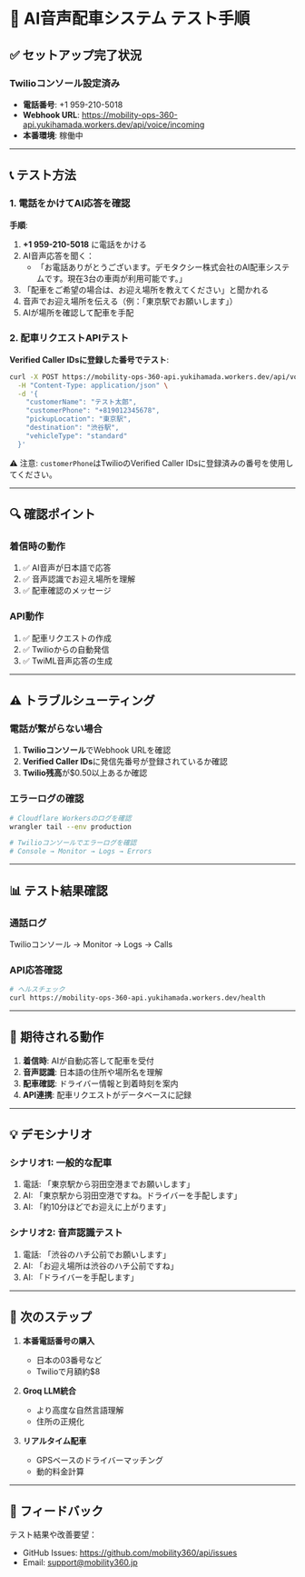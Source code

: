 # 🧪 AI音声配車システム テスト手順

## ✅ セットアップ完了状況

### Twilioコンソール設定済み
- **電話番号**: +1 959-210-5018
- **Webhook URL**: https://mobility-ops-360-api.yukihamada.workers.dev/api/voice/incoming
- **本番環境**: 稼働中

---

## 📞 テスト方法

### 1. 電話をかけてAI応答を確認

**手順**:
1. **+1 959-210-5018** に電話をかける
2. AI音声応答を聞く：
   - 「お電話ありがとうございます。デモタクシー株式会社のAI配車システムです。現在3台の車両が利用可能です。」
3. 「配車をご希望の場合は、お迎え場所を教えてください」と聞かれる
4. 音声でお迎え場所を伝える（例：「東京駅でお願いします」）
5. AIが場所を確認して配車を手配

### 2. 配車リクエストAPIテスト

**Verified Caller IDsに登録した番号でテスト**:
```bash
curl -X POST https://mobility-ops-360-api.yukihamada.workers.dev/api/voice-dispatch/create \
  -H "Content-Type: application/json" \
  -d '{
    "customerName": "テスト太郎",
    "customerPhone": "+819012345678",
    "pickupLocation": "東京駅",
    "destination": "渋谷駅",
    "vehicleType": "standard"
  }'
```

⚠️ 注意: `customerPhone`はTwilioのVerified Caller IDsに登録済みの番号を使用してください。

---

## 🔍 確認ポイント

### 着信時の動作
1. ✅ AI音声が日本語で応答
2. ✅ 音声認識でお迎え場所を理解
3. ✅ 配車確認のメッセージ

### API動作
1. ✅ 配車リクエストの作成
2. ✅ Twilioからの自動発信
3. ✅ TwiML音声応答の生成

---

## ⚠️ トラブルシューティング

### 電話が繋がらない場合
1. **Twilioコンソール**でWebhook URLを確認
2. **Verified Caller IDs**に発信先番号が登録されているか確認
3. **Twilio残高**が$0.50以上あるか確認

### エラーログの確認
```bash
# Cloudflare Workersのログを確認
wrangler tail --env production

# Twilioコンソールでエラーログを確認
# Console → Monitor → Logs → Errors
```

---

## 📊 テスト結果確認

### 通話ログ
Twilioコンソール → Monitor → Logs → Calls

### API応答確認
```bash
# ヘルスチェック
curl https://mobility-ops-360-api.yukihamada.workers.dev/health
```

---

## 🎯 期待される動作

1. **着信時**: AIが自動応答して配車を受付
2. **音声認識**: 日本語の住所や場所名を理解
3. **配車確認**: ドライバー情報と到着時刻を案内
4. **API連携**: 配車リクエストがデータベースに記録

---

## 💡 デモシナリオ

### シナリオ1: 一般的な配車
1. 電話: 「東京駅から羽田空港までお願いします」
2. AI: 「東京駅から羽田空港ですね。ドライバーを手配します」
3. AI: 「約10分ほどでお迎えに上がります」

### シナリオ2: 音声認識テスト
1. 電話: 「渋谷のハチ公前でお願いします」
2. AI: 「お迎え場所は渋谷のハチ公前ですね」
3. AI: 「ドライバーを手配します」

---

## 🚀 次のステップ

1. **本番電話番号の購入**
   - 日本の03番号など
   - Twilioで月額約$8

2. **Groq LLM統合**
   - より高度な自然言語理解
   - 住所の正規化

3. **リアルタイム配車**
   - GPSベースのドライバーマッチング
   - 動的料金計算

---

## 📝 フィードバック

テスト結果や改善要望：
- GitHub Issues: https://github.com/mobility360/api/issues
- Email: support@mobility360.jp